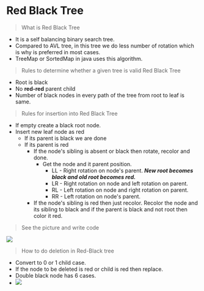 # Red Black Tree

>What is Red Black Tree
   - It is a self balancing binary search tree.
   - Compared to AVL tree, in this tree we do less number of rotation which is why is preferred in most cases.
   - TreeMap or SortedMap in java uses this algorithm.

>Rules to determine whether a given tree is valid Red Black Tree
   - Root is black
   - No **red-red** parent child
   - Number of black nodes in every path of the tree from root to leaf is same.

>Rules for insertion into Red Black Tree
   - If empty create a black root node.
   - Insert new leaf node as red
      - If its parent is black we are done
      - If its parent is red
          - If the node's sibling is absent or black then rotate, recolor and done.
              - Get the node and it parent position.
                  - LL - Right rotation on node's parent. ***New root becomes black and old root becomes red.***
                  - LR - Right rotation on node and left rotation on parent.
                  - RL - Left rotation on node and right rotation on parent.
                  - RR - Left rotation on node's parent.
          - If the node's sibling is red then just recolor. Recolor the node and its sibling to black and if the parent is black and not root then color it red.
 
>See the picture and write code
  
   ![](https://github.com/balaprojects/images/blob/master/Red-Black-1.png)

>How to do deletion in Red-Black tree
   - Convert to 0 or 1 child case.
   - If the node to be deleted is red or child is red then replace.
   - Double black node has 6 cases.
   - ![](https://github.com/balaprojects/images/blob/master/DoubleBlack_Cases.png)

